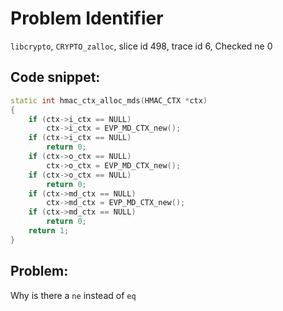 # Problem Identifier

`libcrypto`, `CRYPTO_zalloc`, slice id 498, trace id 6, Checked ne 0

## Code snippet:

``` c++
static int hmac_ctx_alloc_mds(HMAC_CTX *ctx)
{
    if (ctx->i_ctx == NULL)
        ctx->i_ctx = EVP_MD_CTX_new();
    if (ctx->i_ctx == NULL)
        return 0;
    if (ctx->o_ctx == NULL)
        ctx->o_ctx = EVP_MD_CTX_new();
    if (ctx->o_ctx == NULL)
        return 0;
    if (ctx->md_ctx == NULL)
        ctx->md_ctx = EVP_MD_CTX_new();
    if (ctx->md_ctx == NULL)
        return 0;
    return 1;
}
```

## Problem:

Why is there a `ne` instead of `eq`